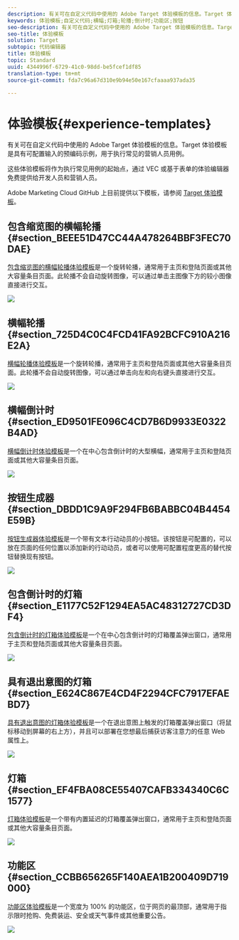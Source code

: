 ```yaml
---
description: 有关可在自定义代码中使用的 Adobe Target 体验模板的信息。Target 体验模板是具有可配置输入的预编码示例，用于执行常见的营销人员用例。
keywords: 体验模板;自定义代码;横幅;灯箱;轮播;倒计时;功能区;按钮
seo-description: 有关可在自定义代码中使用的 Adobe Target 体验模板的信息。Target 体验模板是具有可配置输入的预编码示例，用于执行常见的营销人员用例。
seo-title: 体验模板
solution: Target
subtopic: 代码编辑器
title: 体验模板
topic: Standard
uuid: 4344996f-6729-41c0-98dd-be5fcef1df85
translation-type: tm+mt
source-git-commit: fda7c96a67d310e9b94e50e167cfaaaa937ada35

---
```



# 体验模板{#experience-templates}

有关可在自定义代码中使用的 Adobe Target 体验模板的信息。Target 体验模板是具有可配置输入的预编码示例，用于执行常见的营销人员用例。

这些体验模板将作为执行常见用例的起始点，通过 VEC 或基于表单的体验编辑器免费提供给开发人员和营销人员。

Adobe Marketing Cloud GitHub 上目前提供以下模板，请参阅 [Target 体验模板](https://github.com/Adobe-Marketing-Cloud/target-experience-templates)。

## 包含缩览图的横幅轮播 {#section_BEEE51D47CC44A478264BBF3FEC70DAE}

[包含缩览图的横幅轮播体验模板](https://github.com/Adobe-Marketing-Cloud/target-experience-templates/tree/master/banner-carousel-thumbnails)是一个旋转轮播，通常用于主页和登陆页面或其他大容量条目页面。此轮播不会自动旋转图像，可以通过单击主图像下方的较小图像直接进行交互。

![](assets/exp-template-banner-carousel-thumbnails.png)

## 横幅轮播 {#section_725D4C0C4FCD41FA92BCFC910A216E2A}

[横幅轮播体验模板](https://github.com/Adobe-Marketing-Cloud/target-experience-templates/tree/master/banner-carousel)是一个旋转轮播，通常用于主页和登陆页面或其他大容量条目页面。此轮播不会自动旋转图像，可以通过单击向左和向右键头直接进行交互。

![](assets/exp-template-banner-carousel.png)

## 横幅倒计时 {#section_ED9501FE096C4CD7B6D9933E0322B4AD}

[横幅倒计时体验模板](https://github.com/Adobe-Marketing-Cloud/target-experience-templates/tree/master/banner-countdown)是一个在中心包含倒计时的大型横幅，通常用于主页和登陆页面或其他大容量条目页面。

![](assets/exp-template-banner-countdown.png)

## 按钮生成器 {#section_DBDD1C9A9F294FB6BABBC04B4454E59B}

[按钮生成器体验模板](https://github.com/Adobe-Marketing-Cloud/target-experience-templates/tree/master/button)是一个带有文本行动动员的小按钮。该按钮是可配置的，可以放在页面的任何位置以添加新的行动动员，或者可以使用可配置程度更高的替代按钮替换现有按钮。

![](assets/exp-template-button-builder.png)

## 包含倒计时的灯箱 {#section_E1177C52F1294EA5AC48312727CD3DF4}

[包含倒计时的灯箱体验模板](https://github.com/Adobe-Marketing-Cloud/target-experience-templates/tree/master/lightbox-countdown)是一个在中心包含倒计时的灯箱覆盖弹出窗口，通常用于主页和登陆页面或其他大容量条目页面。

![](assets/exp-template-lightbox-countdown.png)

## 具有退出意图的灯箱 {#section_E624C867E4CD4F2294CFC7917EFAEBD7}

[具有退出意图的灯箱体验模板](https://github.com/Adobe-Marketing-Cloud/target-experience-templates/tree/master/lightbox-exit-intent)是一个在退出意图上触发的灯箱覆盖弹出窗口（将鼠标移动到屏幕的右上方），并且可以部署在您想最后捕获访客注意力的任意 Web 属性上。

![](assets/exp-template-lightbox-exit.png)

## 灯箱 {#section_EF4FBA08CE55407CAFB334340C6C1577}

[灯箱体验模板](https://github.com/Adobe-Marketing-Cloud/target-experience-templates)是一个带有内置延迟的灯箱覆盖弹出窗口，通常用于主页和登陆页面或其他大容量条目页面。

![](assets/exp-template-lightbox.png)

## 功能区 {#section_CCBB656265F140AEA1B200409D719000}

[功能区体验模板](https://github.com/Adobe-Marketing-Cloud/target-experience-templates/tree/master/ribbon)是一个宽度为 100% 的功能区，位于网页的最顶部，通常用于指示限时抢购、免费装运、安全或天气事件或其他重要公告。

![](assets/exp-template-ribbon.png)

